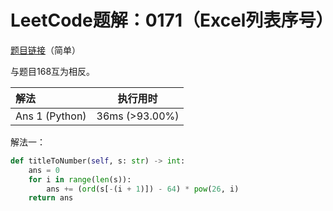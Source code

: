 # LeetCode题解：0171（Excel列表序号）

[题目链接](https://leetcode-cn.com/problems/excel-sheet-column-number/)（简单）

与题目168互为相反。

| 解法           | 执行用时       |
| :------------- | -------------- |
| Ans 1 (Python) | 36ms (>93.00%) |

解法一：

```python
def titleToNumber(self, s: str) -> int:
    ans = 0
    for i in range(len(s)):
        ans += (ord(s[-(i + 1)]) - 64) * pow(26, i)
    return ans
```

